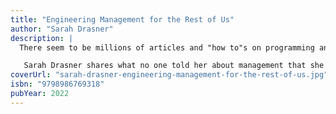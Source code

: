 ```yaml
---
title: "Engineering Management for the Rest of Us"
author: "Sarah Drasner"
description: |
  There seem to be millions of articles and "how to"s on programming and only a handful of resources on Engineering Management- why? It can be very tough for those of us who didn't go into Engineering with the distinct concept that we would become managers, but still want to do our best to support our teams.

   Sarah Drasner shares what no one told her about management that she wished she would have known.
coverUrl: "sarah-drasner-engineering-management-for-the-rest-of-us.jpg"
isbn: "9798986769318"
pubYear: 2022
---
```

